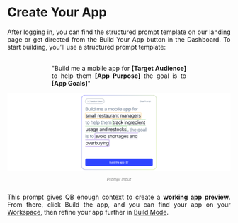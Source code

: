 # <strong>Create Your App</strong>
<div align="justify">
After logging in, you can find the structured prompt template on our landing page or get directed from the Build Your App button in the Dashboard. To start building, you’ll use a structured prompt template:
<br>
<br>
<p style="margin-left: 100px; margin-right: 100px;">"Build me a mobile app for <strong>[Target Audience]</strong> to help them <strong>[App Purpose]</strong> the goal is to <strong>[App Goals]</strong>"</p>
</div>

<div align="center">
<img src="/assets/features/prompt_editor.png" alt="Input Prompt" width="700">
</div>
<div align="center"><p style="color: grey; font-size: 9px;"><em>Prompt Input</em></p></div>
<br>
<div align="justify">
This prompt gives QB enough context to create a <strong>working app preview</strong>. From there, click Build the app, and you can find your app on your <a href="">Workspace</a>, then refine your app further in <a href="">Build Mode</a>.
</div>
